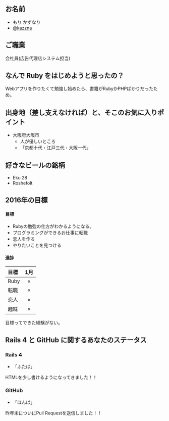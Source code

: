 お名前
------
* もり かずなり
* [@kazzna](https://twitter.com/kazzna)

ご職業
------
会社員(広告代理店システム担当)

なんで Ruby をはじめようと思ったの？
------------------------------------
Webアプリを作りたくて勉強し始めたら、書籍がRubyかPHPばかりだったため。


出身地（差し支えなければ）と、そこのお気に入りポイント
------------------------------------------------------
* 大阪府大阪市
  * 人が優しいところ
  * 「京都十代・江戸三代・大阪一代」

好きなビールの銘柄
------------------
* Eku 28
* Roshefolt

2016年の目標
------------
#### 目標
* Rubyの勉強の仕方がわかるようになる。
* プログラミングができるお仕事に転職
* 恋人を作る
* やりたいことを見つける

#### 進捗
| 目標  | 1月   |
| :---- | :---: |
| Ruby  | ×     |
| 転職  | ×     |
| 恋人  | ×     |
| 趣味  | ×     |

目標ってできた経験がない。

Rails 4 と GitHub に関するあなたのステータス
--------------------------------------------

### Rails 4
* 「ふたば」

HTMLを少し書けるようになってきました！！

### GitHub
* 「ほんば」

昨年末についにPull Requestを送信しました！！
